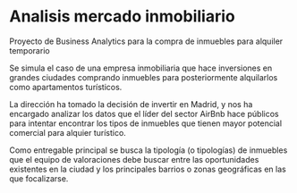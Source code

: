 # Analisis mercado inmobiliario
 Proyecto de Business Analytics para la compra de inmuebles para alquiler temporario

Se simula el caso de una empresa inmobiliaria que hace inversiones en grandes ciudades comprando inmuebles para posteriormente alquilarlos como apartamentos turísticos.

La dirección ha tomado la decisión de invertir en Madrid, y nos ha encargado analizar los datos que el líder del sector AirBnb hace públicos para intentar encontrar los tipos de inmuebles que tienen mayor potencial comercial para alquier turístico.

Como entregable principal se busca la tipología (o tipologías) de inmuebles que el equipo de valoraciones debe buscar entre las oportunidades existentes en la ciudad y los principales barrios o zonas geográficas en las que focalizarse.
